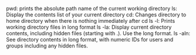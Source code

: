 pwd: prints the absolute path name of the current working directory
ls: Display the contents list of your current directory
cd: Changes directory to home directory when there is nothing immediately after cd
ls -l: Prints working directory files in long format
ls -la: Display current directory contents, including hidden files (starting with .). Use the long format.
ls -aln: See directory contents in long format, with numeric IDs for users and groups including any hidden files.

